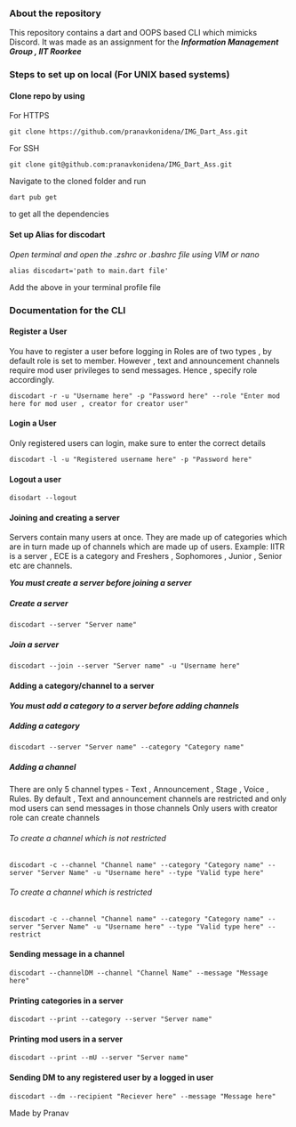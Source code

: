 ### About the repository
This repository contains a dart and OOPS based CLI which mimicks Discord. It was made as an assignment for the ***Information Management Group , IIT Roorkee***

### Steps to set up on local (For UNIX based systems)

#### Clone repo by using
For HTTPS
```
git clone https://github.com/pranavkonidena/IMG_Dart_Ass.git
```
For SSH
```
git clone git@github.com:pranavkonidena/IMG_Dart_Ass.git
```
Navigate to the cloned folder and run
```
dart pub get
```
to get all the dependencies

#### Set up Alias for discodart
_Open terminal and open the .zshrc or .bashrc file using VIM or nano_
```
alias discodart='path to main.dart file'
```
Add the above in your terminal profile file

### Documentation for the CLI

#### Register a User
You have to register a user before logging in
Roles are of two types , by default role is set to member. However , text and announcement channels require mod user privileges to send messages. Hence , specify role accordingly.
```
discodart -r -u "Username here" -p "Password here" --role "Enter mod here for mod user , creator for creator user"
```

#### Login a User
Only registered users can login, make sure to enter the correct details
```
discodart -l -u "Registered username here" -p "Password here"
```

#### Logout a user
```
disodart --logout
```
#### Joining and creating a server
Servers contain many users at once. They are made up of categories which are in turn made up of channels which are made up of users.
Example:
IITR is a server , ECE is a category and Freshers , Sophomores , Junior , Senior etc are channels.

***You must create a server before joining a server***

##### Create a server
```
discodart --server "Server name"
```
##### Join a server
```
discodart --join --server "Server name" -u "Username here"
```

#### Adding a category/channel to a server 
***You must add a category to a server before adding channels***

##### Adding a category
```
discodart --server "Server name" --category "Category name"
```

##### Adding a channel
There are only 5 channel types - Text , Announcement , Stage , Voice , Rules.
By default , Text and announcement channels are restricted and only mod users can send messages in those channels
Only users with creator role can create channels
###### To create a channel which is not restricted
```
discodart -c --channel "Channel name" --category "Category name" --server "Server Name" -u "Username here" --type "Valid type here"
```
###### To create a channel which is restricted
```
discodart -c --channel "Channel name" --category "Category name" --server "Server Name" -u "Username here" --type "Valid type here" --restrict
```

#### Sending message in a channel
```
discodart --channelDM --channel "Channel Name" --message "Message here"
```

#### Printing categories in a server
```
discodart --print --category --server "Server name"
```

#### Printing mod users in a server
```
discodart --print --mU --server "Server name"
```

#### Sending DM to any registered user by a logged in user
```
discodart --dm --recipient "Reciever here" --message "Message here"
```



Made by Pranav



